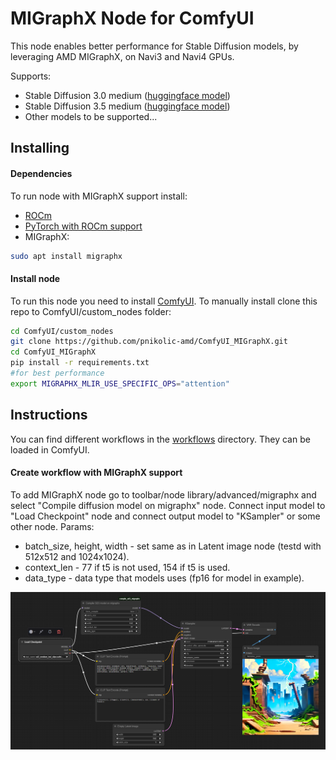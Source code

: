 # MIGraphX Node for ComfyUI

This node enables better performance for Stable Diffusion models, by leveraging AMD MIGraphX, on Navi3 and Navi4 GPUs.

Supports:

* Stable Diffusion 3.0 medium ([huggingface model](https://huggingface.co/stabilityai/stable-diffusion-3-medium))
* Stable Diffusion 3.5 medium ([huggingface model](https://huggingface.co/stabilityai/stable-diffusion-3.5-medium))
* Other models to be supported...

## Installing

#### Dependencies
To run node with MIGraphX support install:
* [ROCm](https://rocm.docs.amd.com/projects/install-on-linux/en/latest/) 
* [PyTorch with ROCm support](https://rocm.docs.amd.com/projects/install-on-linux/en/latest/install/3rd-party/pytorch-install.html)
* MIGraphX:
```bash
sudo apt install migraphx
```

#### Install node
To run this node you need to install [ComfyUI](https://github.com/comfyanonymous/ComfyUI). 
To manually install clone this repo to ComfyUI/custom_nodes folder:
```bash
cd ComfyUI/custom_nodes
git clone https://github.com/pnikolic-amd/ComfyUI_MIGraphX.git
cd ComfyUI_MIGraphX
pip install -r requirements.txt
#for best performance
export MIGRAPHX_MLIR_USE_SPECIFIC_OPS="attention"
```

## Instructions
You can find different workflows in the [workflows](./workflows/) directory. They can be loaded in ComfyUI.

#### Create workflow with MIGraphX support
To add MIGraphX node go to toolbar/node library/advanced/migraphx and select "Compile diffusion model on migraphx" node. Connect input model to "Load Checkpoint" node and connect output model to "KSampler" or some other node. Params:
* batch_size, height, width - set same as in Latent image node (testd with 512x512 and 1024x1024).
* context_len - 77 if t5 is not used, 154 if t5 is used.
* data_type - data type that models uses (fp16 for model in example).

![ComfyUI Screenshot](./Screenshot-Comfy.png)